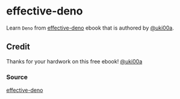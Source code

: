 # effective-deno

Learn  `Deno` from [effective-deno](https://zenn.dev/uki00a/books/effective-deno) ebook that is authored by [@uki00a](https://github.com/uki00a).

## Credit
Thanks for your hardwork on this free ebook! [@uki00a](https://github.com/uki00a) 

### Source
[effective-deno](https://zenn.dev/uki00a/books/effective-deno)
